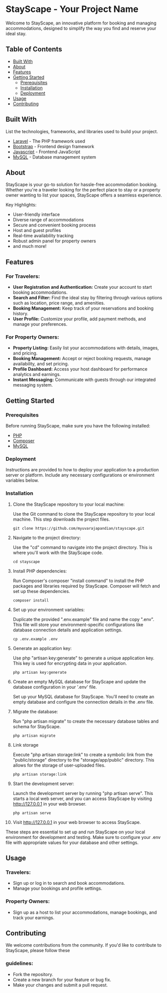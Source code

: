 # StayScape - Your Project Name

Welcome to StayScape, an innovative platform for booking and managing accommodations, designed to simplify the way you find and reserve your ideal stay.

## Table of Contents

- [Built With](#built-with)
- [About](#about)
- [Features](#features)
- [Getting Started](#getting-started)
  - [Prerequisites](#prerequisites)
  - [Installation](#installation)
  - [Deployment](#deployment)
- [Usage](#usage)
- [Contributing](#contributing)


## Built With
List the technologies, frameworks, and libraries used to build your project.

- [Laravel](https://laravel.com/) - The PHP framework used
- [Bootstrap](https://getbootstrap.com/) - Frontend design framework
- [Javascript](https://en.wikipedia.org/wiki/JavaScript) - Frontend JavaScript
- [MySQL](https://www.mysql.com/) - Database management system
## About
StayScape is your go-to solution for hassle-free accommodation booking. Whether you're a traveler looking for the perfect place to stay or a property owner wanting to list your spaces, StayScape offers a seamless experience.

Key Highlights:
- User-friendly interface
- Diverse range of accommodations
- Secure and convenient booking process
- Host and guest profiles
- Real-time availability tracking
- Robust admin panel for property owners
- and much more!

## Features

### For Travelers:
- **User Registration and Authentication:** Create your account to start booking accommodations.
- **Search and Filter:** Find the ideal stay by filtering through various options such as location, price range, and amenities.
- **Booking Management:** Keep track of your reservations and booking history.
- **User Profile:** Customize your profile, add payment methods, and manage your preferences.

### For Property Owners:
- **Property Listing:** Easily list your accommodations with details, images, and pricing.
- **Booking Management:** Accept or reject booking requests, manage availability, and set pricing.
- **Profile Dashboard:** Access your host dashboard for performance analytics and earnings.
- **Instant Messaging:** Communicate with guests through our integrated messaging system.

## Getting Started

### Prerequisites

Before running StayScape, make sure you have the following installed:

- [PHP](https://www.php.net/)
- [Composer](https://getcomposer.org/)
- [MySQL](https://www.mysql.com/)
### Deployment
Instructions are provided to how to deploy your application to a production server or platform. Include any necessary configurations or environment variables below.

### Installation

1. Clone the StayScape repository to your local machine:

     Use the Git command to clone the StayScape repository to your local machine. This step downloads the project files.

   ```shell
   git clone https://github.com/myuvarajapandian/stayscape.git

2. Navigate to the project directory:

    Use the "cd" command to navigate into the project directory. This is where you'll work with the StayScape code.

    ```shell
    cd stayscape

3. Install PHP dependencies:

    Run Composer's composer "install command" to install the PHP packages and libraries required by StayScape. Composer will fetch and set up these dependencies.

    ```shell
    composer install

4. Set up your environment variables:

    Duplicate the provided ".env.example" file and name the copy ".env". This file will store your environment-specific configurations like database connection details and application settings.

    ```shell
    cp .env.example .env

5. Generate an application key:

    Use php "artisan key:generate" to generate a unique application key. This key is used for encrypting data in your application.

    ```shell
    php artisan key:generate

6. Create an empty MySQL database for StayScape and update the database configuration in your '.env' file.

    Set up your MySQL database for StayScape. You'll need to create an empty database and configure the connection details in the .env file.

7. Migrate the database:

    Run "php artisan migrate" to create the necessary database tables and schema for StayScape.

    ```shell
    php artisan migrate

8. Link storage

     Execute "php artisan storage:link" to create a symbolic link from the "public/storage" directory to the "storage/app/public" directory. This allows for the storage of user-uploaded files.

    ```shell
    php artisan storage:link

9. Start the development server:

    Launch the development server by running "php artisan serve". This starts a local web server, and you can access StayScape by visiting http://127.0.0.1 in your web browser.

    ```shell
    php artisan serve

10. Visit http://127.0.0.1 in your web browser to access StayScape.

These steps are essential to set up and run StayScape on your local environment for development and testing. Make sure to configure your .env file with appropriate values for your database and other settings.

## Usage

### Travelers: 

- Sign up or log in to search and book accommodations. 
- Manage your bookings and profile settings.

### Property Owners:

- Sign up as a host to list your accommodations, manage bookings, and track your earnings.

## Contributing
We welcome contributions from the community. If you'd like to contribute to StayScape, please follow these 

### guidelines:

- Fork the repository.
- Create a new branch for your feature or bug fix.
- Make your changes and submit a pull request.


